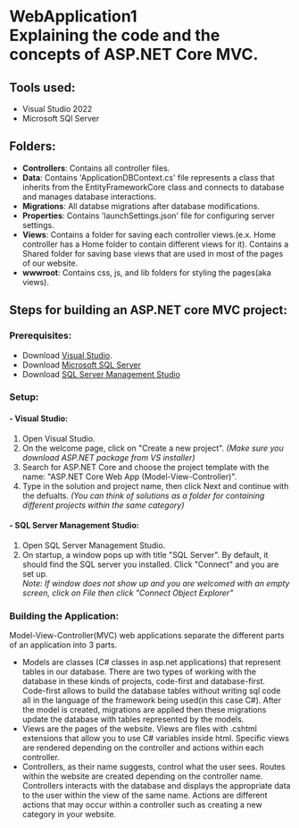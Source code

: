# WebApplication1<br>Explaining the code and the concepts of ASP.NET Core MVC.

## Tools used:
- Visual Studio 2022
- Microsoft SQl Server

## Folders:
- **Controllers**: Contains all controller files.
- **Data**: Contains 'ApplicationDBContext.cs' file represents a class that inherits from the EntityFrameworkCore class and connects to database and manages database interactions.
- **Migrations**: All databse migrations after database modifications.
- **Properties**: Contains 'launchSettings.json' file for configuring server settings.
- **Views**: Contains a folder for saving each controller views.(e.x. Home controller has a Home folder to contain different views for it). Contains a Shared folder for saving base views that are used in most of the pages  of our website.
- **wwwroot**: Contains css, js, and lib folders for styling the pages(aka views).

## Steps for building an ASP.NET core MVC project:

### Prerequisites:
- Download [Visual Studio](https://visualstudio.microsoft.com/downloads/).
- Download [Microsoft SQL Server](https://www.microsoft.com/en-us/sql-server/sql-server-downloads)
- Download [SQL Server Management Studio](https://aka.ms/ssmsfullsetup)

### Setup:
#### -  Visual Studio:
1. Open Visual Studio.
2. On the welcome page, click on "Create a new project". *(Make sure you download ASP.NET package from VS installer)*
3. Search for ASP.NET Core and choose the project template with the name: "ASP.NET Core Web App (Model-View-Controller)".
4. Type in the solution and project name, then click Next and continue with the defualts. *(You can think of solutions as a folder for containing different projects within the same category)*
#### -  SQL Server Management Studio:
1. Open SQL Server Management Studio.
2. On startup, a window pops up with title "SQL Server". By default, it should find the SQL server you installed. Click "Connect" and you are set up.<br>
*Note: If window does not show up and you are welcomed with an empty screen, click on File then click "Connect Object Explorer"*

### Building the Application:
Model-View-Controller(MVC) web applications separate the different parts of an application into 3 parts. <br>
- Models are classes (C# classes in asp.net applications) that represent tables in our database. There are two types of working with the database in these kinds of projects, code-first and database-first. Code-first allows to build the database tables without writing sql code all in the language of the framework being used(in this case C#). After the model is created, migrations are applied then these migrations update the database with tables represented by the models.
- Views are the pages of the website. Views are files with .cshtml extensions that allow you to use C# variables inside html. Specific views are rendered depending on the controller and actions within each controller.
- Controllers, as their name suggests, control what the user sees. Routes within the website are created depending on the controller name. Controllers interacts with the database and displays the appropriate data to the user within the view of the same name. Actions are different actions that may occur within a controller such as creating a new category in your website.
